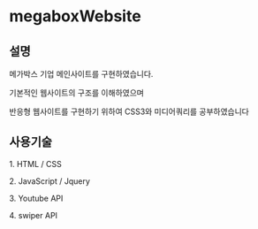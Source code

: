 # megaboxWebsite

<h2> 설명</h2>
<p>메가박스 기업 메인사이트를 구현하였습니다.
<p>기본적인 웹사이트의 구조를 이해하였으며
<p>반응형 웹사이트를 구현하기 위하여 CSS3와 미디어쿼리를 공부하였습니다

<h2> 사용기술</h2>
<p>1. HTML / CSS
<p>2. JavaScript / Jquery
<p>3. Youtube API
<p>4. swiper API


